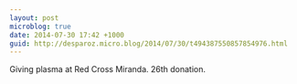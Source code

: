 ```yaml
---
layout: post
microblog: true
date: 2014-07-30 17:42 +1000
guid: http://desparoz.micro.blog/2014/07/30/t494387550857854976.html
---
```

Giving plasma at Red Cross Miranda. 26th donation.
